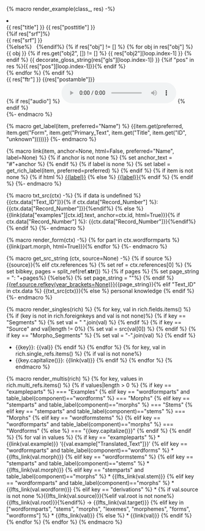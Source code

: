 {% macro render_example(class_, res) -%}
<li class={{class_}} id ="{{ res['id'] }}">
  <div class="interlinear-wrapper">
    <div class="preamble"> {{ res["title"] }} {{ res["posttitle"] }} </div>
    {%if res["srf"]%}
        <div class="text">{{ res["srf"] }}</div>
    {%else%}
         
    {%endif%}
    {% if res["obj"] != [] %}
      {% for obj in res["obj"] %}
        <div class="interlinear">
          <span class="obj">{{ obj }}</span>
            {% if res.get("obj2", []) != [] %}
              <span class="obj">{{ res["obj2"][loop.index-1] }}</span>
            {% endif %}
          <span class="gls">{{ decorate_gloss_string(res["gls"][loop.index-1]) }}</span>
          {%if "pos" in res %}<span class="pos">{{ res["pos"][loop.index-1]}}</span>{% endif %}
        </div>
      {% endfor %}
    {% endif %}
    <div class="ftr">{{ res["ftr"] }} {{res["postamble"]}} </div>
    {% if res["audio"] %}
        <audio controls src="{{ res["audio"]['url'] }}" type="{{ res["audio"]['type'] }}"></audio>
    {% endif %}
  </div>
</li>
{%- endmacro %}

{% macro get_label(item, preferred="Name") %}
{{item.get(preferred, item.get("Form", item.get("Primary_Text", item.get("Title", item.get("ID", "unknown")))))}}
{%- endmacro %}

{% macro link(item, anchor=None, html=False, preferred="Name", label=None) %}
{% if anchor is not none %}
{% set anchor_text = "#"+anchor %}
{% endif %}
{% if label is none %}
{% set label = get_rich_label(item, preferred=preferred) %}
{% endif %}
{% if item is not none %}
{% if html %}
<a href="site:data/{{item.table.label}}/{{item['ID']}}/{{anchor_text}}">{{label}}</a>
{% else %}
[{{label}}](site:data/{{item.table.label}}/{{item["ID"]}}/{{anchor_text}}){% endif %}
{% endif %}
{%- endmacro %}

{% macro txt_src(ctx) -%}
{% if data is undefined %}
{{ctx.data["Text_ID"]}}{% if ctx.data["Record_Number"] %}: {{ctx.data["Record_Number"]}}{%endif%}
{% else %}
{{link(data["examples"][ctx.id].text, anchor=ctx.id, html=True)}}{% if ctx.data["Record_Number"] %}: {{ctx.data["Record_Number"]}}{%endif%}
{% endif %}
{%- endmacro %}

{% macro render_form(ctx) -%}
{% for part in ctx.wordformparts %}{{link(part.morph, html=True)}}{% endfor %}
{%- endmacro %}

{% macro get_src_string (ctx, source=None) -%}
{% if source %}
{{source}}{% elif ctx.references %}
{% set ref = ctx.references[0] %}
{% set bibkey, pages = split_ref(ref.__str__()) %}
{% if pages %}
    {% set page_string = ": "+pages%}
{%else%}
    {% set page_string = ""%}
{% endif %}
<a href='site:references/#source-{{ref.source.id}}'>{{ref.source.refkey(year_brackets=None)}}</a>{{page_string}}{% elif "Text_ID" in ctx.data %}
{{txt_src(ctx)}}{% else %}
personal knowledge
{% endif %}
{%- endmacro %}

{% macro render_singles(rich) %}
{% for key, val in rich.fields.items() %}
    {% if (key is not in rich.foreignkeys and val is not none)%}
    {% if key == "Segments" %}
        {% set val = " ".join(val) %}
    {% endif %}
    {% if key == "Source" and val|length != 0%}
        {% set val = src(val[0]) %}
    {% endif %}
    {% if key == "Morpho_Segments" %}
        {% set val = "-".join(val) %}
    {% endif %}
* {{key}}: {{val}}
    {% endif %}
{% endfor %}
{% for key, val in rich.single_refs.items() %}
{% if val is not none%}
* {{key.capitalize()}}: {{link(val)}}
{% endif %}
{% endfor %}
{% endmacro %}

{% macro render_multis(rich) %}
{% for key, values in rich.multi_refs.items() %}
    {% if values|length > 0 %}
        {% if key == "exampleparts" %}
=== "Examples"
        {% elif key == "wordformparts" and table_label(component)=="wordforms" %}
=== "Morphs"
        {% elif key == "stemparts" and table_label(component)=="morphs" %}
=== "Stems"
        {% elif key == "stemparts" and table_label(component)=="stems" %}
=== "Morphs"
        {% elif key == "wordformstems" %}
        {% elif key == "wordformparts" and table_label(component)=="morphs" %}
=== "Wordforms"
        {% else %}
=== "{{key.capitalize()}}"
        {% endif %}
    {% endif %}
    {% for val in values %}
        {% if key == "exampleparts" %}
    * {{link(val.example)}} ‘{{val.example["Translated_Text"]}}’
        {% elif key == "wordformparts" and table_label(component)=="wordforms" %}
    * {{lfts_link(val.morph)}}
        {% elif key == "wordformstems" %}
        {% elif key == "stemparts" and table_label(component)=="stems" %}
    * {{lfts_link(val.morph)}}
        {% elif key == "stemparts" and table_label(component)=="morphs" %}
    * {{lfts_link(val.stem)}}
        {% elif key == "wordformparts" and table_label(component)=="morphs" %}
    * {{lfts_link(val.wordform)}}
        {% elif key == "derivations" %}
    * {% if val.source is not none %}{{lfts_link(val.source)}}{%elif val.root is not none%}{{lfts_link(val.root)}}{%endif%} → {{lfts_link(val.target)}}
        {% elif key in ["wordformparts", "stems", "morphs", "lexemes", "morphemes", "forms", "wordforms"] %}
    * {{lfts_link(val)}}
        {% else %}
    * {{link(val)}}
          {% endif %}
    {% endfor %}
{% endfor %}
{% endmacro %}
